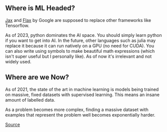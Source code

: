 ## Where is ML Headed?
[Jax](https://www.infoworld.com/article/3666812/what-is-google-jax-numpy-on-accelerators.html) and [Flax](https://flax.readthedocs.io/en/latest/) by Google are supposed to replace other frameworks like Tensorflow.

As of 2023, python dominates the AI space. You should simply learn python if you want to get into AI. In the future, other languages such as julia may replace it because it can run natively on a GPU (no need for CUDA). You can also write using symbols to make beautiful math expressions (which isn't super useful but I personally like). As of now it's irrelevant and not widely used.

## Where are we Now?
As of 2021, the state of the art in machine learning is models being trained on massive, fixed datasets with supervised learning. This means an insane amount of labelled data.

As a problem becomes more complex, finding a massive dataset with examples that represent the problem well becomes exponentially harder.


[Source](https://www.youtube.com/watch?v=z9DDg2CJjeE)